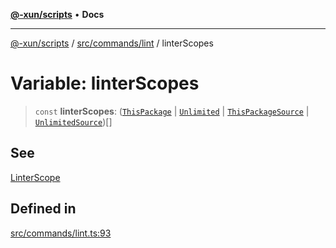 [**@-xun/scripts**](../../../../README.md) • **Docs**

***

[@-xun/scripts](../../../../README.md) / [src/commands/lint](../README.md) / linterScopes

# Variable: linterScopes

> `const` **linterScopes**: ([`ThisPackage`](../../../configure/enumerations/DefaultGlobalScope.md#thispackage) \| [`Unlimited`](../../../configure/enumerations/DefaultGlobalScope.md#unlimited) \| [`ThisPackageSource`](../enumerations/LinterScope.md#thispackagesource) \| [`UnlimitedSource`](../enumerations/LinterScope.md#unlimitedsource))[]

## See

[LinterScope](LinterScope.md)

## Defined in

[src/commands/lint.ts:93](https://github.com/Xunnamius/xscripts/blob/ca4900adafe61fe400aec55151e46f5130a666a6/src/commands/lint.ts#L93)
